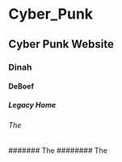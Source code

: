 # Cyber_Punk
## Cyber Punk Website
### Dinah
#### DeBoef
##### Legacy Home
###### The
####### The
######## The
